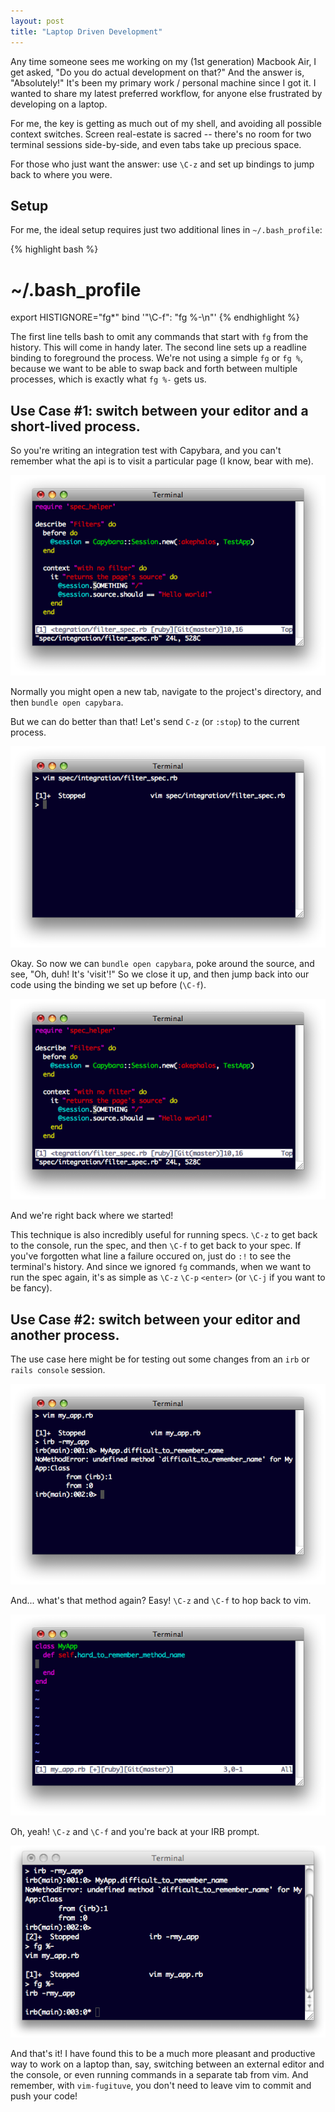 ```yaml
---
layout: post
title: "Laptop Driven Development"
---
```


Any time someone sees me working on my (1st generation) Macbook Air, I get
asked, "Do you do actual development on that?" And the answer is, "Absolutely!"
It's been my primary work / personal machine since I got it. I wanted to share
my latest preferred workflow, for anyone else frustrated by developing on a
laptop.

For me, the key is getting as much out of my shell, and avoiding all possible
context switches. Screen real-estate is sacred -- there's no room for two
terminal sessions side-by-side, and even tabs take up precious space.

For those who just want the answer: use `\C-z` and set up bindings to jump back
to where you were.

## Setup

For me, the ideal setup requires just two additional lines in `~/.bash_profile`:

{% highlight bash %}
# ~/.bash_profile
export HISTIGNORE="fg*"
bind '"\C-f": "fg %-\n"'
{% endhighlight %}

The first line tells bash to omit any commands that start with `fg` from the
history. This will come in handy later. The second line sets up a readline
binding to foreground the process. We're not using a simple `fg` or `fg %`,
because we want to be able to swap back and forth between multiple processes,
which is exactly what `fg %-` gets us.

## Use Case #1: switch between your editor and a short-lived process.

So you're writing an integration test with Capybara, and you can't remember
what the api is to visit a particular page (I know, bear with me).

![Editing integration test in vim](/images/laptop-driven-development/editing-in-vim.png)

Normally you might open a new tab, navigate to the project's directory, and
then `bundle open capybara`.

But we can do better than that! Let's send `C-z` (or `:stop`) to the current
process.

![Return to the console](/images/laptop-driven-development/back-to-the-console.png)

Okay. So now we can `bundle open capybara`, poke around the source, and see,
"Oh, duh! It's 'visit'!" So we close it up, and then jump back into our code
using the binding we set up before (`\C-f`).

![Now we're back where we were](/images/laptop-driven-development/editing-in-vim.png)

And we're right back where we started!

This technique is also incredibly useful for running specs. `\C-z` to get back
to the console, run the spec, and then `\C-f` to get back to your spec. If
you've forgotten what line a failure occured on, just do `:!` to see the terminal's
history. And since we ignored `fg` commands, when we want to run the spec
again, it's as simple as `\C-z` `\C-p` `<enter>` (or `\C-j` if you want to be
fancy).

## Use Case #2: switch between your editor and another process.

The use case here might be for testing out some changes from an `irb` or `rails
console` session.

![An IRB session](/images/laptop-driven-development/irb-session.png)

And... what's that method again? Easy! `\C-z` and `\C-f` to hop back to vim.

![Back to VIM session](/images/laptop-driven-development/my-app-vim-session.png)

Oh, yeah! `\C-z` and `\C-f` and you're back at your IRB prompt.

![Back to the IRB session](/images/laptop-driven-development/irb-session2.png)

And that's it! I have found this to be a much more pleasant and productive way to
work on a laptop than, say, switching between an external editor and the console, or
even running commands in a separate tab from vim. And remember, with
`vim-fugituve`, you don't need to leave vim to commit and push your code!
